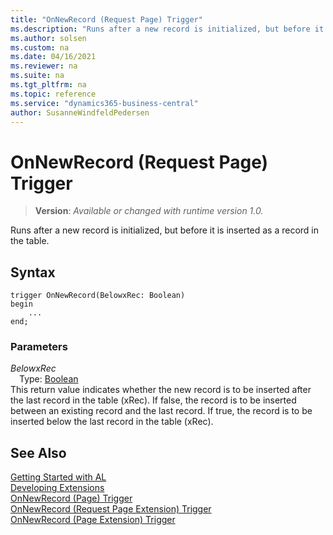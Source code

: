 ```yaml
---
title: "OnNewRecord (Request Page) Trigger"
ms.description: "Runs after a new record is initialized, but before it is inserted as a record in the table."
ms.author: solsen
ms.custom: na
ms.date: 04/16/2021
ms.reviewer: na
ms.suite: na
ms.tgt_pltfrm: na
ms.topic: reference
ms.service: "dynamics365-business-central"
author: SusanneWindfeldPedersen
---
```

[//]: # (START>DO_NOT_EDIT)
[//]: # (IMPORTANT:Do not edit any of the content between here and the END>DO_NOT_EDIT.)
[//]: # (Any modifications should be made in the .xml files in the ModernDev repo.)

# OnNewRecord (Request Page) Trigger
> **Version**: _Available or changed with runtime version 1.0._

Runs after a new record is initialized, but before it is inserted as a record in the table.


## Syntax
```
trigger OnNewRecord(BelowxRec: Boolean)
begin
    ...
end;
```

### Parameters

*BelowxRec*  
&emsp;Type: [Boolean](../../methods-auto/boolean/boolean-data-type.md)  
This return value indicates whether the new record is to be inserted after the last record in the table (xRec). If false, the record is to be inserted between an existing record and the last record. If true, the record is to be inserted below the last record in the table (xRec).  



[//]: # (IMPORTANT: END>DO_NOT_EDIT)
## See Also  
[Getting Started with AL](../../devenv-get-started.md)  
[Developing Extensions](../../devenv-dev-overview.md)  
[OnNewRecord (Page) Trigger](../page/devenv-onnewrecord-page-trigger.md)  
[OnNewRecord (Request Page Extension) Trigger](../requestpageextension/devenv-onnewrecord-requestpageextension-trigger.md)  
[OnNewRecord (Page Extension) Trigger](../pageextension/devenv-onnewrecord-pageextension-trigger.md)
